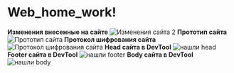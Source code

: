 # Web_home_work!
**Изменения внесенные на сайте**
![Изменения сайта 2](https://github.com/de-sl/Web_home_work/assets/140948764/997a4162-e9d4-46e0-912d-6f78e6b9670b)
**Прототип сайта**
![Прототип сайта](https://github.com/de-sl/Web_home_work/assets/140948764/81f254cd-eaff-464f-b01d-4c1f6f19b4cc)
**Протокол шифрования сайта**
![Протокол  шифрования сайта](https://github.com/de-sl/Web_home_work/assets/140948764/7a324fe9-a0e4-481f-88e4-14de41139509)
**Head сайта в DevTool**
![нашли head](https://github.com/de-sl/Web_home_work/assets/140948764/07eef267-6793-4875-b9fc-afc2c9202492)
**Footer сайта в DevTool**
![нашли footer](https://github.com/de-sl/Web_home_work/assets/140948764/7c587faa-3d6d-4485-aa8b-8c515e7466e0)
**Body сайта в DevTool**
![нашли body](https://github.com/de-sl/Web_home_work/assets/140948764/a36ca116-bdb8-497f-a997-e82072a2e6b7)
